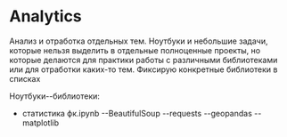 # Analytics
Анализ и отработка отдельных тем. Ноутбуки и небольшие задачи, которые нельзя выделить в отдельные полноценные проекты, но которые делаются для практики работы с различными библиотеками или для отработки каких-то тем. Фиксирую конкретные библиотеки в списках

Ноутбуки--библиотеки:

* статистика фк.ipynb
--BeautifulSoup
--requests
--geopandas
--matplotlib

